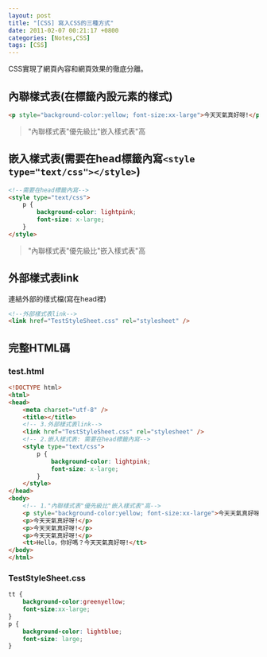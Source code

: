```yaml
---
layout: post
title: "[CSS] 寫入CSS的三種方式"
date: 2011-02-07 00:21:17 +0800
categories: [Notes,CSS]
tags: [CSS]
---
```


CSS實現了網頁內容和網頁效果的徹底分離。

## 內聯樣式表(在標籤內設元素的樣式)
```html
<p style="background-color:yellow; font-size:xx-large">今天天氣真好呀!</p>
```
> "內聯樣式表"優先級比"嵌入樣式表"高

## 嵌入樣式表(需要在head標籤內寫`<style type="text/css"></style>`)

```html
<!--需要在head標籤內寫-->
<style type="text/css">
    p {
        background-color: lightpink;
        font-size: x-large;
    }
</style>
```
> "內聯樣式表"優先級比"嵌入樣式表"高


## 外部樣式表link
連結外部的樣式檔(寫在head裡)

```html
<!--外部樣式表link-->
<link href="TestStyleSheet.css" rel="stylesheet" />
```

## 完整HTML碼
### test.html
```html
<!DOCTYPE html>
<html>
<head>
    <meta charset="utf-8" />
    <title></title>
    <!-- 3.外部樣式表link-->
    <link href="TestStyleSheet.css" rel="stylesheet" />
    <!-- 2.嵌入樣式表: 需要在head標籤內寫-->
    <style type="text/css">
        p {
            background-color: lightpink;
            font-size: x-large;
        }
    </style>
</head>
<body>
    <!-- 1."內聯樣式表"優先級比"嵌入樣式表"高-->
    <p style="background-color:yellow; font-size:xx-large">今天天氣真好呀!</p>
    <p>今天天氣真好呀!</p>
    <p>今天天氣真好呀!</p>
    <p>今天天氣真好呀!</p>
    <tt>Hello，你好嗎？今天天氣真好呀!</tt>
</body>
</html>
```
### TestStyleSheet.css
```css
tt {
    background-color:greenyellow;
    font-size:xx-large;
}
p {
    background-color: lightblue;
    font-size: large;
}
```